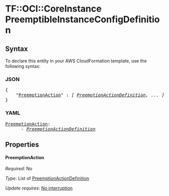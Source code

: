 # TF::OCI::CoreInstance PreemptibleInstanceConfigDefinition

## Syntax

To declare this entity in your AWS CloudFormation template, use the following syntax:

### JSON

<pre>
{
    "<a href="#preemptionaction" title="PreemptionAction">PreemptionAction</a>" : <i>[ <a href="preemptionactiondefinition.md">PreemptionActionDefinition</a>, ... ]</i>
}
</pre>

### YAML

<pre>
<a href="#preemptionaction" title="PreemptionAction">PreemptionAction</a>: <i>
      - <a href="preemptionactiondefinition.md">PreemptionActionDefinition</a></i>
</pre>

## Properties

#### PreemptionAction

_Required_: No

_Type_: List of <a href="preemptionactiondefinition.md">PreemptionActionDefinition</a>

_Update requires_: [No interruption](https://docs.aws.amazon.com/AWSCloudFormation/latest/UserGuide/using-cfn-updating-stacks-update-behaviors.html#update-no-interrupt)

